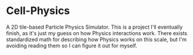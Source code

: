 # Cell-Physics
A 2D tile-based Particle Physics Simulator. This is a project I'll eventually finish, as it's just my guess on how Physics interactions
work. There exists standardized math for describing how Physics works on this scale, but I'm avoiding reading them so I can 
figure it out for myself.
